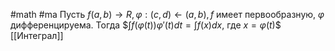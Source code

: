 #math #ma 
Пусть $f(a,b) \rightarrow R, \varphi:(c,d) \leftarrow (a, b), f$ имеет первообразную, $\varphi$ дифференцируема. Тогда
$$\int f(\varphi(t))\varphi'(t)dt = \int f(x)dx$, где $x = \varphi(t)$$ [[Интеграл]]

